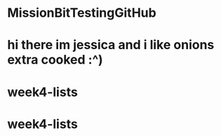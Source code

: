 # MissionBitTestingGitHub
# hi there im jessica and i like onions extra cooked :^)
# week4-lists
# week4-lists
